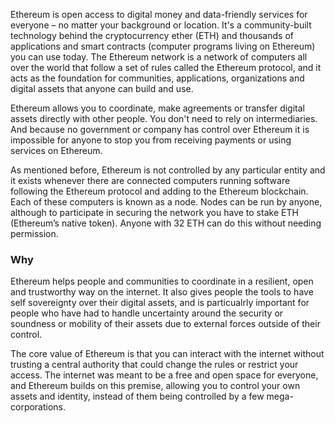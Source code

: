 Ethereum is open access to digital money and data-friendly services for everyone – no matter your background or location. It's a community-built technology behind the cryptocurrency ether (ETH) and thousands of applications and smart contracts (computer programs living on Ethereum) you can use today. The Ethereum network is a network of computers all over the world that follow a set of rules called the Ethereum protocol, and it acts as the foundation for communities, applications, organizations and digital assets that anyone can build and use.

Ethereum allows you to coordinate, make agreements or transfer digital assets directly with other people. You don't need to rely on intermediaries. And because no government or company has control over Ethereum it is impossible for anyone to stop you from receiving payments or using services on Ethereum. 

As mentioned before, Ethereum is not controlled by any particular entity and it exists whenever there are connected computers running software following the Ethereum protocol and adding to the Ethereum blockchain. Each of these computers is known as a node. Nodes can be run by anyone, although to participate in securing the network you have to stake ETH (Ethereum’s native token). Anyone with 32 ETH can do this without needing permission.

### Why

Ethereum helps people and communities to coordinate in a resilient, open and trustworthy way on the internet. It also gives people the tools to have self sovereignty over their digital assets, and is particualrly important for people who have had to handle uncertainty around the security or soundness or mobility of their assets due to external forces outside of their control. 

The core value of Ethereum is that you can interact with the internet without trusting a central authority that could change the rules or restrict your access. The internet was meant to be a free and open space for everyone, and Ethereum builds on this premise, allowing you to control your own assets and identity, instead of them being controlled by a few mega-corporations.

